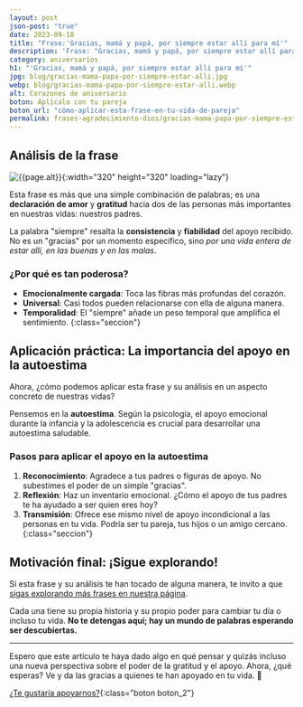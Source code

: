 ```yaml
---
layout: post
json-post: "true"
date: 2023-09-18
title: "Frase:'Gracias, mamá y papá, por siempre estar allí para mí'"
description: 'Frase: "Gracias, mamá y papá, por siempre estar allí para mí". Descubre cómo una simple frase de agradecimiento puede cambiar tu aniversario'
category: aniversarios
h1: "'Gracias, mamá y papá, por siempre estar allí para mí'"
jpg: blog/gracias-mama-papa-por-siempre-estar-alli.jpg
webp: blog/gracias-mama-papa-por-siempre-estar-alli.webp
alt: Corazones de aniversario
boton: Aplícalo con tu pareja
boton_url: "cómo-aplicar-esta-frase-en-tu-vida-de-pareja"
permalink: frases-agradecimiento-dios/gracias-mama-papa-por-siempre-estar-alli
---
```

## Análisis de la frase

![{{page.alt}}]({{site.baseurl}}/img/{{page.webp}}){:width="320" height="320" loading="lazy"}

Esta frase es más que una simple combinación de palabras; es una **declaración de amor** y **gratitud** hacia dos de las personas más importantes en nuestras vidas: nuestros padres.

La palabra "siempre" resalta la **consistencia** y **fiabilidad** del apoyo recibido. No es un "gracias" por un momento específico, sino *por una vida entera de estar allí, en las buenas y en las malas*.

### ¿Por qué es tan poderosa?

- **Emocionalmente cargada**: Toca las fibras más profundas del corazón.
- **Universal**: Casi todos pueden relacionarse con ella de alguna manera.
- **Temporalidad**: El "siempre" añade un peso temporal que amplifica el sentimiento.
{:class="seccion"}

## Aplicación práctica: La importancia del apoyo en la autoestima

Ahora, ¿cómo podemos aplicar esta frase y su análisis en un aspecto concreto de nuestras vidas?

Pensemos en la **autoestima**. Según la psicología, el apoyo emocional durante la infancia y la adolescencia es crucial para desarrollar una autoestima saludable.

### Pasos para aplicar el apoyo en la autoestima

1. **Reconocimiento**: Agradece a tus padres o figuras de apoyo. No subestimes el poder de un simple "gracias".
2. **Reflexión**: Haz un inventario emocional. ¿Cómo el apoyo de tus padres te ha ayudado a ser quien eres hoy?
3. **Transmisión**: Ofrece ese mismo nivel de apoyo incondicional a las personas en tu vida. Podría ser tu pareja, tus hijos o un amigo cercano.
{:class="seccion"}

## Motivación final: ¡Sigue explorando!

Si esta frase y su análisis te han tocado de alguna manera, te invito a que [sigas explorando más frases en nuestra página](/).

Cada una tiene su propia historia y su propio poder para cambiar tu día o incluso tu vida. **No te detengas aquí; hay un mundo de palabras esperando ser descubiertas.**

---

Espero que este artículo te haya dado algo en qué pensar y quizás incluso una nueva perspectiva sobre el poder de la gratitud y el apoyo. Ahora, ¿qué esperas? Ve y da las gracias a quienes te han apoyado en tu vida. 🌟

[¿Te gustaría apoyarnos?]({{'muchas-gracias-por-tu-apoyo'|relative_url}}){:class="boton boton_2"}
